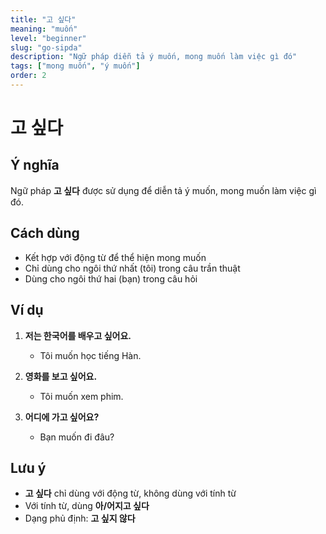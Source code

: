 ```yaml
---
title: "고 싶다"
meaning: "muốn"
level: "beginner"
slug: "go-sipda"
description: "Ngữ pháp diễn tả ý muốn, mong muốn làm việc gì đó"
tags: ["mong muốn", "ý muốn"]
order: 2
---
```


# 고 싶다

## Ý nghĩa

Ngữ pháp **고 싶다** được sử dụng để diễn tả ý muốn, mong muốn làm việc gì đó.

## Cách dùng

- Kết hợp với động từ để thể hiện mong muốn
- Chỉ dùng cho ngôi thứ nhất (tôi) trong câu trần thuật
- Dùng cho ngôi thứ hai (bạn) trong câu hỏi

## Ví dụ

1. **저는 한국어를 배우고 싶어요.**
   - Tôi muốn học tiếng Hàn.

2. **영화를 보고 싶어요.**
   - Tôi muốn xem phim.

3. **어디에 가고 싶어요?**
   - Bạn muốn đi đâu?

## Lưu ý

- **고 싶다** chỉ dùng với động từ, không dùng với tính từ
- Với tính từ, dùng **아/어지고 싶다**
- Dạng phủ định: **고 싶지 않다**
